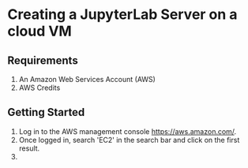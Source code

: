 # Creating a JupyterLab Server on a cloud VM

## Requirements
1. An Amazon Web Services Account (AWS)
2. AWS Credits

## Getting Started
1. Log in to the AWS management console https://aws.amazon.com/.
2. Once logged in, search 'EC2' in the search bar and click on the first result.
3. 
